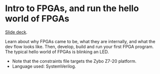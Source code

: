 # Intro to FPGAs, and run the hello world of FPGAs

[Slide deck](https://docs.google.com/presentation/d/1lM-U3ZMaYtRzeUI60obD4WXKAqraGWCCLOH11imBH4k/edit?usp=sharing).

Learn about why FPGAs came to be, what they are internally, and what the dev flow looks like.
Then, develop, build and run your first FPGA program. The typical hello world of FPGAs is blinking an LED.

- Note that the constraints file targets the Zybo Z7-20 platform.
- Language used: SystemVerilog.